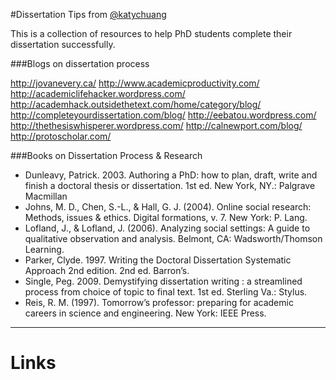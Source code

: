 #Dissertation Tips
from [@katychuang][1]

This is a collection of resources to help PhD students complete their dissertation successfully.

###Blogs on dissertation process

http://jovanevery.ca/
http://www.academicproductivity.com/
http://academiclifehacker.wordpress.com/
http://academhack.outsidethetext.com/home/category/blog/
http://completeyourdissertation.com/blog/
http://eebatou.wordpress.com/
http://thethesiswhisperer.wordpress.com/
http://calnewport.com/blog/
http://protoscholar.com/

###Books on Dissertation Process & Research

* Dunleavy, Patrick. 2003. Authoring a PhD: how to plan, draft, write and finish a doctoral thesis or dissertation. 1st ed. New York, NY.: Palgrave Macmillan
* Johns, M. D., Chen, S.-L., & Hall, G. J. (2004). Online social research: Methods, issues & ethics. Digital formations, v. 7. New York: P. Lang.
* Lofland, J., & Lofland, J. (2006). Analyzing social settings: A guide to qualitative observation and analysis. Belmont, CA: Wadsworth/Thomson Learning.
* Parker, Clyde. 1997. Writing the Doctoral Dissertation Systematic Approach 2nd edition.  2nd ed. Barron’s.
* Single, Peg. 2009. Demystifying dissertation writing : a streamlined process from choice of topic to final text. 1st ed. Sterling Va.: Stylus.  
* Reis, R. M. (1997). Tomorrow’s professor: preparing for academic careers in science and engineering. New York: IEEE Press.


---

# Links

[1]: http://twitter.com/katychuang

